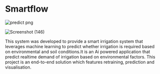 # Smartflow





![predict png](https://github.com/user-attachments/assets/85b8bb14-7f82-4a16-b702-6bdcc8095938)

![Screenshot (146)](https://github.com/user-attachments/assets/ed0207e0-e396-4e60-9807-ddb8e78aeb86)









This system was developed to provide a smart irrigation system that leverages machine learning to predict whether irrigation is required based on
environmental and soil conditions.It is an Ai powered application that predict realtime demand of irrigation based on environmental factors. This project is an end-to-end solution which features retraining, prediction and visualisation.
